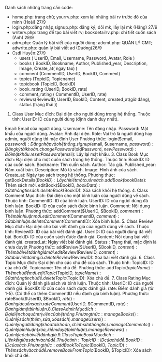 Danh sách những trang cần code:
- home.php: trang chủ; yourrv.php: xem lại những bài rv trước đó của mình (Hoài) 27/9
- login.php:đăng nhập;signup.php: đăng ký; đổi mk, lấy lại mk (Hằng) 27/9
- writerv.php: trang để tạo bài viết rv; bookdetailrv.php: chi tiết cuốn sách (Ánh) 29/9
- adrv.php: Quản lý bài viết của người dùng; adcmt.php: QUẢN LÝ CMT; adwrite.php: quản lý bài viết ad (Dương)26/9
- Csdl Huyền:27/9
  + users ( UserID, Email, Username, Password, Avatar, Role )
  + books ( BookID, Bookname, Author, Published_year, Description, Image, Create_at( ngay tao) )
  + comment (CommentID, UserID, BookID, Comment)
  + topics (TopicID, Topicname)
  + topicbook (TopicID, BookID)
  + book_rating (UserID, BookID, rate)
  + comment_rating ( CommentID, UserID, rate)
  + reviews(ReviewID, UserID, BookID, Content, created_at(giờ đăng), status (trạng thái ))
1. Class User
Mục đích: Đại diện cho người dùng trong hệ thống.
Thuộc tính:
  UserID: ID của người dùng (định danh duy nhất).

  Email: Email của người dùng.
  Username: Tên đăng nhập.
  Password: Mật khẩu của người dùng.
  Avatar: Ảnh đại diện.
  Role: Vai trò là người dùng hay admin, người dùng thì mặc định User
Phương thức:
  login($email, $password): Đăng nhập vào hệ thống.
  signup($email, $username, $password): Đăng ký tài khoản.
  changePassword($oldPassword, $newPassword): Đổi mật khẩu.
  resetPassword($email): Lấy lại mật khẩu.
3. Class Book
Mục đích: Đại diện cho một cuốn sách trong hệ thống.
Thuộc tính:
  BookID: ID của cuốn sách.
  Bookname: Tên cuốn sách.
  Author: Tác giả.
  Published_year: Năm xuất bản.
  Description: Mô tả sách.
  Image: Hình ảnh của sách.
  Create_at: Ngày tạo sách trong hệ thống.
Phương thức:
  getBookDetails($BookID): Lấy chi tiết một cuốn sách.
  addBook($bookData): Thêm sách mới.
  editBook($BookID, $bookData): Sửa thông tin sách.
  deleteBook($BookID): Xóa sách khỏi hệ thống.
4. Class Comment
Mục đích: Đại diện cho một bình luận của người dùng về sách.
Thuộc tính:
  CommentID: ID của bình luận.
  UserID: ID của người dùng đã bình luận.
  BookID: ID của cuốn sách được bình luận.
  Comment: Nội dung bình luận.
Phương thức:
  addComment($UserID, $BookID, $comment): Thêm bình luận mới.
  editComment($CommentID, $comment): Sửa bình luận.
  deleteComment($CommentID): Xóa bình luận.
5. Class Review
Mục đích: Đại diện cho bài viết đánh giá của người dùng về sách.
Thuộc tính:
  ReviewID: ID của bài viết đánh giá.
  UserID: ID của người dùng đã viết bài.
  BookID: ID của cuốn sách được đánh giá.
  Content: Nội dung bài viết đánh giá.
  created_at: Ngày viết bài đánh giá.
  Status : Trạng thái, mặc định là chưa duyệt 
Phương thức:
  addReview($UserID, $BookID, $content): Thêm bài viết đánh giá mới.
  editReview($ReviewID, $content): Sửa bài viết đánh giá.
  deleteReview($ReviewID): Xóa bài viết đánh giá.
6. Class Topic
Mục đích: Đại diện cho các chủ đề của sách.
Thuộc tính:
  TopicID: ID của chủ đề.
  Topicname: Tên chủ đề.
  Phương thức:
  addTopic($topicName): Thêm chủ đề mới.
  editTopic($TopicID, $topicName): Sửa thông tin chủ đề.
  deleteTopic($TopicID): Xóa chủ đề.
7. Class Rating
Mục đích: Quản lý đánh giá sách và bình luận.
Thuộc tính:
  UserID: ID của người đánh giá.
  BookID: ID của cuốn sách được đánh giá.
  rate: Điểm đánh giá (từ 1-5).
  (Có thể có thêm CommentID nếu đánh giá bình luận).
Phương thức:
  rateBook($UserID, $BookID, $rate): Đánh giá cuốn sách.
  rateComment($UserID, $CommentID, $rate): Đánh giá một bình luận.
8. Class Admin
Mục đích: Đại diện cho quản trị viên của hệ thống.
Phương thức:
  manageBooks(): Quản lý sách (thêm, sửa, xóa sách).
  manageUsers(): Quản lý người dùng (khóa tài khoản, chỉnh sửa thông tin).
  manageComments(): Quản lý bình luận (xóa, kiểm duyệt bình luận).
  manageReviews(): Quản lý các bài viết đánh giá.
9. Class TopicBook
Mục đích: Liên kết giữa sách và chủ đề.
Thuộc tính:
  TopicID: ID của chủ đề.
  BookID: ID của sách.
Phương thức:
  addBookToTopic($BookID, $TopicID): Thêm sách vào chủ đề.
  removeBookFromTopic($BookID, $TopicID): Xóa sách khỏi chủ đề.